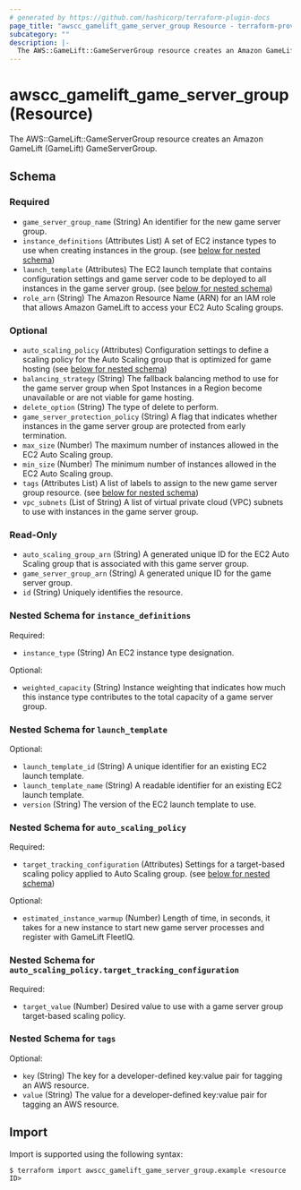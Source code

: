 ```yaml
---
# generated by https://github.com/hashicorp/terraform-plugin-docs
page_title: "awscc_gamelift_game_server_group Resource - terraform-provider-awscc"
subcategory: ""
description: |-
  The AWS::GameLift::GameServerGroup resource creates an Amazon GameLift (GameLift) GameServerGroup.
---
```


# awscc_gamelift_game_server_group (Resource)

The AWS::GameLift::GameServerGroup resource creates an Amazon GameLift (GameLift) GameServerGroup.



<!-- schema generated by tfplugindocs -->
## Schema

### Required

- `game_server_group_name` (String) An identifier for the new game server group.
- `instance_definitions` (Attributes List) A set of EC2 instance types to use when creating instances in the group. (see [below for nested schema](#nestedatt--instance_definitions))
- `launch_template` (Attributes) The EC2 launch template that contains configuration settings and game server code to be deployed to all instances in the game server group. (see [below for nested schema](#nestedatt--launch_template))
- `role_arn` (String) The Amazon Resource Name (ARN) for an IAM role that allows Amazon GameLift to access your EC2 Auto Scaling groups.

### Optional

- `auto_scaling_policy` (Attributes) Configuration settings to define a scaling policy for the Auto Scaling group that is optimized for game hosting (see [below for nested schema](#nestedatt--auto_scaling_policy))
- `balancing_strategy` (String) The fallback balancing method to use for the game server group when Spot Instances in a Region become unavailable or are not viable for game hosting.
- `delete_option` (String) The type of delete to perform.
- `game_server_protection_policy` (String) A flag that indicates whether instances in the game server group are protected from early termination.
- `max_size` (Number) The maximum number of instances allowed in the EC2 Auto Scaling group.
- `min_size` (Number) The minimum number of instances allowed in the EC2 Auto Scaling group.
- `tags` (Attributes List) A list of labels to assign to the new game server group resource. (see [below for nested schema](#nestedatt--tags))
- `vpc_subnets` (List of String) A list of virtual private cloud (VPC) subnets to use with instances in the game server group.

### Read-Only

- `auto_scaling_group_arn` (String) A generated unique ID for the EC2 Auto Scaling group that is associated with this game server group.
- `game_server_group_arn` (String) A generated unique ID for the game server group.
- `id` (String) Uniquely identifies the resource.

<a id="nestedatt--instance_definitions"></a>
### Nested Schema for `instance_definitions`

Required:

- `instance_type` (String) An EC2 instance type designation.

Optional:

- `weighted_capacity` (String) Instance weighting that indicates how much this instance type contributes to the total capacity of a game server group.


<a id="nestedatt--launch_template"></a>
### Nested Schema for `launch_template`

Optional:

- `launch_template_id` (String) A unique identifier for an existing EC2 launch template.
- `launch_template_name` (String) A readable identifier for an existing EC2 launch template.
- `version` (String) The version of the EC2 launch template to use.


<a id="nestedatt--auto_scaling_policy"></a>
### Nested Schema for `auto_scaling_policy`

Required:

- `target_tracking_configuration` (Attributes) Settings for a target-based scaling policy applied to Auto Scaling group. (see [below for nested schema](#nestedatt--auto_scaling_policy--target_tracking_configuration))

Optional:

- `estimated_instance_warmup` (Number) Length of time, in seconds, it takes for a new instance to start new game server processes and register with GameLift FleetIQ.

<a id="nestedatt--auto_scaling_policy--target_tracking_configuration"></a>
### Nested Schema for `auto_scaling_policy.target_tracking_configuration`

Required:

- `target_value` (Number) Desired value to use with a game server group target-based scaling policy.



<a id="nestedatt--tags"></a>
### Nested Schema for `tags`

Optional:

- `key` (String) The key for a developer-defined key:value pair for tagging an AWS resource.
- `value` (String) The value for a developer-defined key:value pair for tagging an AWS resource.

## Import

Import is supported using the following syntax:

```shell
$ terraform import awscc_gamelift_game_server_group.example <resource ID>
```
